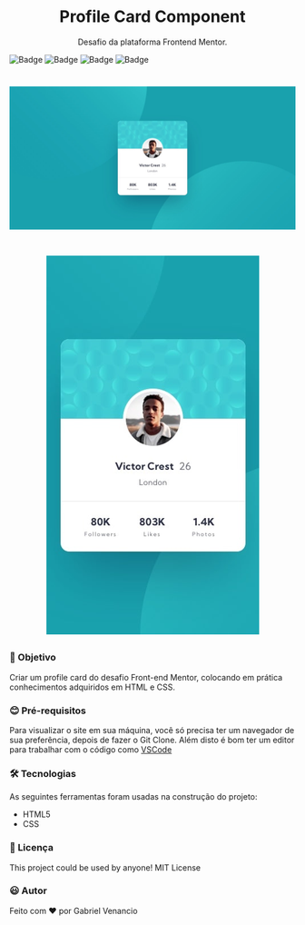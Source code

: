 <h1 align="center">Profile Card Component</h1>
<p align="center">Desafio da plataforma Frontend Mentor.</p>

![Badge](https://img.shields.io/github/issues/Gabriel-Venancio/profile-card-component)
![Badge](https://img.shields.io/github/forks/Gabriel-Venancio/profile-card-component)
![Badge](https://img.shields.io/github/stars/Gabriel-Venancio/profile-card-component)
![Badge](https://img.shields.io/github/license/Gabriel-Venancio/profile-card-component)

<h1 align="center">
  <img alt="Profile Card Component" title="#Profile Card Component" src="./screenshots/desktop-design.jpg" />
</h1>

<h1 align="center">
  <img alt="Profile Card Component" title="#Profile Card Component" src="./screenshots/mobile-design.jpg" />
</h1>

### :dart: Objetivo


Criar um profile card do desafio Front-end Mentor, colocando em prática conhecimentos adquiridos em HTML e CSS.

### :blush: Pré-requisitos

Para visualizar o site em sua máquina, você só precisa ter um navegador de sua preferência, depois de fazer o Git Clone.
Além disto é bom ter um editor para trabalhar com o código como [VSCode](https://code.visualstudio.com/)

### 🛠 Tecnologias

As seguintes ferramentas foram usadas na construção do projeto:

- HTML5
- CSS

### 📜 Licença

This project could be used by anyone! MIT License

### :smiley: Autor
Feito com ❤️ por Gabriel Venancio 
